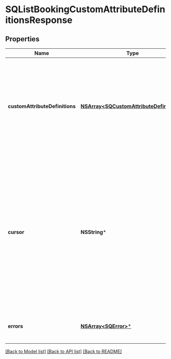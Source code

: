 # SQListBookingCustomAttributeDefinitionsResponse

## Properties
Name | Type | Description | Notes
------------ | ------------- | ------------- | -------------
**customAttributeDefinitions** | [**NSArray&lt;SQCustomAttributeDefinition&gt;***](SQCustomAttributeDefinition.md) | The retrieved custom attribute definitions. If no custom attribute definitions are found, Square returns an empty object (&#x60;{}&#x60;). | [optional] 
**cursor** | **NSString*** | The cursor to provide in your next call to this endpoint to retrieve the next page of results for your original request. This field is present only if the request succeeded and additional results are available. For more information, see [Pagination](https://developer.squareup.com/docs/build-basics/common-api-patterns/pagination). | [optional] 
**errors** | [**NSArray&lt;SQError&gt;***](SQError.md) | Any errors that occurred during the request. | [optional] 

[[Back to Model list]](../README.md#documentation-for-models) [[Back to API list]](../README.md#documentation-for-api-endpoints) [[Back to README]](../README.md)


